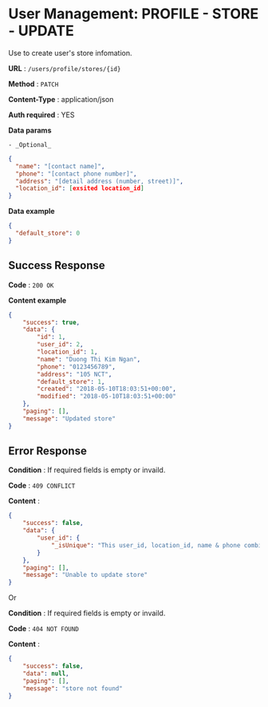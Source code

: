 # User Management: PROFILE - STORE - UPDATE

Use to create user's store infomation.

**URL** : `/users/profile/stores/{id}`

**Method** : `PATCH`

**Content-Type** : application/json

**Auth required** : YES

**Data params**

    - _Optional_

```json
{
  "name": "[contact name]",
  "phone": "[contact phone number]",
  "address": "[detail address (number, street)]",
  "location_id": [exsited location_id]
}
```

**Data example**

```json
{
  "default_store": 0
}
```

## Success Response

**Code** : `200 OK`

**Content example**

```json
{
    "success": true,
    "data": {
        "id": 1,
        "user_id": 2,
        "location_id": 1,
        "name": "Duong Thi Kim Ngan",
        "phone": "0123456789",
        "address": "105 NCT",
        "default_store": 1,
        "created": "2018-05-10T18:03:51+00:00",
        "modified": "2018-05-10T18:03:51+00:00"
    },
    "paging": [],
    "message": "Updated store"
}
```

## Error Response

**Condition** : If required fields is empty or invaild.

**Code** : `409 CONFLICT`

**Content** :

```json
{
    "success": false,
    "data": {
        "user_id": {
            "_isUnique": "This user_id, location_id, name & phone combination has already been used."
        }
    },
    "paging": [],
    "message": "Unable to update store"
}
```

Or

**Condition** : If required fields is empty or invaild.

**Code** : `404 NOT FOUND`

**Content** :

```json
{
    "success": false,
    "data": null,
    "paging": [],
    "message": "store not found"
}
```